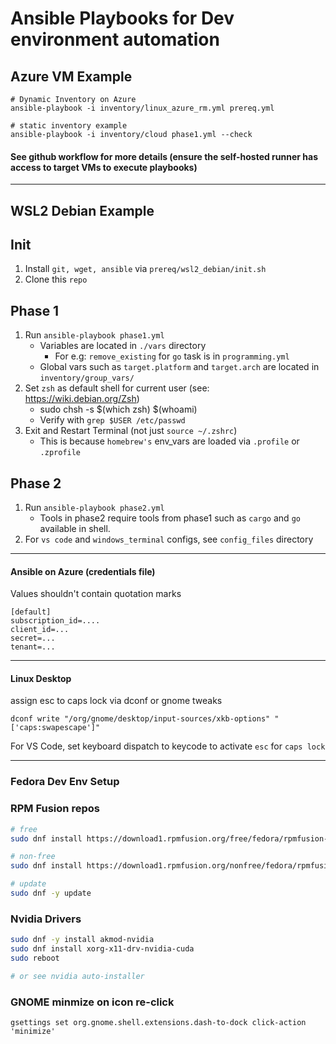 # Ansible Playbooks for Dev environment automation

## Azure VM Example

```
# Dynamic Inventory on Azure
ansible-playbook -i inventory/linux_azure_rm.yml prereq.yml

# static inventory example
ansible-playbook -i inventory/cloud phase1.yml --check
```
#### See github workflow for more details (ensure the self-hosted runner has access to target VMs to execute playbooks)

---
## WSL2 Debian Example

## Init 
1. Install `git, wget, ansible` via `prereq/wsl2_debian/init.sh`
2. Clone this `repo`

## Phase 1
1. Run `ansible-playbook phase1.yml`
    * Variables are located in `./vars` directory
        * For e.g: `remove_existing` for `go` task is in `programming.yml`
    * Global vars such as `target.platform` and `target.arch` are located in `inventory/group_vars/`
2. Set `zsh` as default shell for current user (see: https://wiki.debian.org/Zsh)    
    * sudo chsh -s $(which zsh) $(whoami)     
    * Verify with `grep $USER /etc/passwd`       
3. Exit and Restart Terminal (not just `source ~/.zshrc`)
    * This is because `homebrew's` env_vars are loaded via `.profile` or `.zprofile` 

## Phase 2
1. Run `ansible-playbook phase2.yml` 
    * Tools in phase2 require tools from phase1 such as `cargo` and `go` available in shell.
2. For `vs code` and `windows_terminal` configs, see `config_files` directory

---


#### Ansible on Azure (credentials file)

Values shouldn't contain quotation marks

```
[default]
subscription_id=....
client_id=...
secret=...
tenant=...
```

----

#### Linux Desktop 

assign esc to caps lock via dconf or gnome tweaks
```
dconf write "/org/gnome/desktop/input-sources/xkb-options" "['caps:swapescape']"
```
For VS Code, set keyboard dispatch to keycode to activate `esc` for `caps lock`

---
### Fedora Dev Env Setup

### RPM Fusion repos

```bash
# free
sudo dnf install https://download1.rpmfusion.org/free/fedora/rpmfusion-free-release-$(rpm -E %fedora).noarch.rpm

# non-free
sudo dnf install https://download1.rpmfusion.org/nonfree/fedora/rpmfusion-nonfree-release-$(rpm -E %fedora).noarch.rpm

# update
sudo dnf -y update
```

### Nvidia Drivers

```bash
sudo dnf -y install akmod-nvidia
sudo dnf install xorg-x11-drv-nvidia-cuda
sudo reboot

# or see nvidia auto-installer
```

### GNOME minmize on icon re-click

```
gsettings set org.gnome.shell.extensions.dash-to-dock click-action 'minimize'
```

